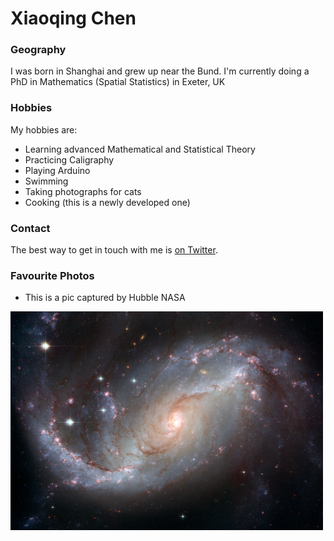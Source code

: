 # Xiaoqing Chen

### Geography

I was born in Shanghai and grew up near the Bund. 
I'm currently doing a PhD in Mathematics (Spatial Statistics) in Exeter, UK


### Hobbies

My hobbies are:

- Learning advanced Mathematical and Statistical Theory
- Practicing Caligraphy
- Playing Arduino
- Swimming
- Taking photographs for cats
- Cooking (this is a newly developed one) 


### Contact

The best way to get in touch with me is [on Twitter](https://twitter.com/xiaoqingchen).


### Favourite Photos 

- This is a pic captured by Hubble NASA
<img src="https://github.com/xc308/coursera-bash-learn/blob/update-readme/images/xlarge_web.jpg" width="500" height="350">



